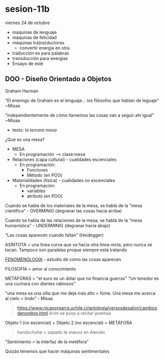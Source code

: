 # sesion-11b

viernes 24 de octubre

- máquinas de lenguaje
- máquinas de felicidad
- máquinas tra(ns)ductoras
    - convertir energía en otra
- traducción es para palabras
- transducción para energías
- Ensayo de esté

## DOO - Diseño Orientado a Objetos

Graham Harman

"El enemigo de Graham es el lenguaje... los filósofos que hablan de leguaje" ~Misaa

"independientemente de cómo llamemos las cosas van a seguir ahí igual" ~Misaa

- texto: *la tercera mesa*

¿Qué es una mesa?

- MESA
    - En programación --> clase:mesa
- Relaciones (capa cultural) - cualidades escenciales
    - En programación:
        - Funciones
        - Método (en POO)
- Materialidades (física) - cualidades no escenciales
    - En programación:
        - variables
        - atributo (en POO)

Cuando se habla de los materiales de la mesa, se habla de la "mesa científica" - OVERMINIG (degranar las cosas hacia arriba)

Cuando se habla de las relaciones de la mesa, se habla de la "mesa humanística" - UNDERMINIG (degranar hacia abajo)

"Las cosas aparecen cuando fallan" (Heidegger)

ASÍNTOTA = una línea curva que va hacia otra línea recta, pero nunca se tocan. Tampoco son paralelas proque siempre está tratando

[FENOMENOLOGÍA](https://es.wikipedia.org/wiki/Fenomenolog%C3%ADa_(filosof%C3%ADa)) - estudio de cómo las cosas aparecen

FILOSOFÍA = amor al conocimiento

METÁFORAS = "el euro es un dólar que no financia guerras" "Un tenedor es una cuchara con dientes rabiosos" 

"una mesa es una silla que me deja más alto = fome. Una mesa me acerca al cielo = lindo" - Misaa

> <https://www.nicanorparra.uchile.cl/antologia/versosdesalon/cambiosdenombre.html> Arón se puso a recitar poemas

Objeto 1 (no escencial) + Objeto 2 (no escencial) = METÁFORA

> handschuhe = zapado te manos en Alemán

"Sentimiento = la interfaz de la metéfora"

Quizás tenemos que hacer máquinas sentimentales